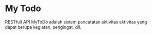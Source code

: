 # My Todo

RESTfull API MyToDo adalah sistem pencatatan aktivitas aktivitas yang dapat berupa kegiatan, pengingat, dll.
